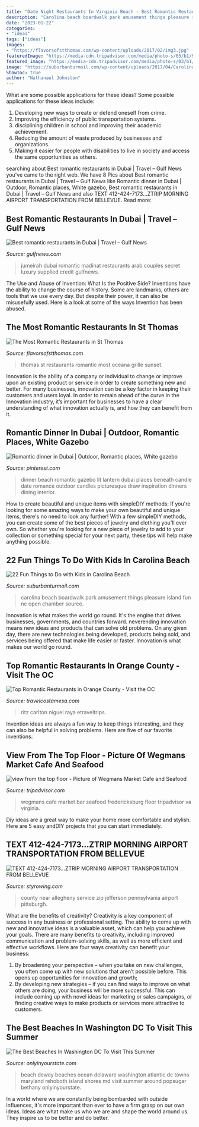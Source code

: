 ```yaml
---
title: "Date Night Restaurants In Virginia Beach - Best Romantic Restaurants In Dubai"
description: "Carolina beach boardwalk park amusement things pleasure island fun nc open chamber source"
date: "2023-01-22"
categories:
- "ideas"
tags: ["ideas"]
images:
- "https://flavorsofstthomas.com/wp-content/uploads/2017/02/img3.jpg"
featuredImage: "https://media-cdn.tripadvisor.com/media/photo-s/03/b1/9f/3a/wegmans-market-cafe.jpg"
featured_image: "https://media-cdn.tripadvisor.com/media/photo-s/03/b1/9f/3a/wegmans-market-cafe.jpg"
image: "https://suburbanturmoil.com/wp-content/uploads/2017/04/Carolina-Beach-Boardwalk.jpg"
ShowToc: true
author: "Nathanael Johnston"
---
```



What are some possible applications for these ideas?
Some possible applications for these ideas include: 
1. Developing new ways to create or defend oneself from crime. 
2. Improving the efficiency of public transportation systems. 
3. disciplining children in school and improving their academic achievement. 
4. Reducing the amount of waste produced by businesses and organizations. 
5. Making it easier for people with disabilities to live in society and access the same opportunities as others.

	

		
searching about Best romantic restaurants in Dubai | Travel – Gulf News you've came to the right web. We have 8 Pics about Best romantic restaurants in Dubai | Travel – Gulf News like Romantic dinner in Dubai | Outdoor, Romantic places, White gazebo, Best romantic restaurants in Dubai | Travel – Gulf News and also TEXT 412-424-7173...ZTRIP MORNING AIRPORT TRANSPORTATION FROM BELLEVUE. Read more:
		
    
## Best Romantic Restaurants In Dubai | Travel – Gulf News

<img loading=lazy src="https://imagevars.gulfnews.com/2016/2/10/1_16a0822b89e.1669502_3587192200_16a0822b89e_large.jpg" onerror="this.onerror=null;this.src='https://tse2.mm.bing.net/th?id=OIP.pak87bV-QXJQGpu99MA3HAHaFj&amp;pid=15.1';" alt="Best romantic restaurants in Dubai | Travel – Gulf News">

_Source: gulfnews.com_

>jumeirah dubai romantic madinat restaurants arab couples secret luxury supplied credit gulfnews. 

	

The Use and Abuse of Invention: What Is the Positive Side?
Inventions have the ability to change the course of history. Some are landmarks, others are tools that we use every day. But despite their power, it can also be misusefully used. Here is a look at some of the ways Invention has been abused.

    
## The Most Romantic Restaurants In St Thomas

<img loading=lazy src="https://flavorsofstthomas.com/wp-content/uploads/2017/02/img3.jpg" onerror="this.onerror=null;this.src='https://tse3.mm.bing.net/th?id=OIP.1qr44FyGQ41Y3lHcWMrf7gHaFO&amp;pid=15.1';" alt="The Most Romantic Restaurants in St Thomas">

_Source: flavorsofstthomas.com_

>thomas st restaurants romantic most oceana grille sunset. 

	

Innovation is the ability of a company or individual to change or improve upon an existing product or service in order to create something new and better. For many businesses, innovation can be a key factor in keeping their customers and users loyal. In order to remain ahead of the curve in the Innovation industry, it’s important for businesses to have a clear understanding of what innovation actually is, and how they can benefit from it.

    
## Romantic Dinner In Dubai | Outdoor, Romantic Places, White Gazebo

<img loading=lazy src="https://i.pinimg.com/originals/a6/09/3e/a6093e174c4ed716738b4334eddcf171.jpg" onerror="this.onerror=null;this.src='https://tse2.mm.bing.net/th?id=OIP.ktcS6okmVTfQeN41lOS8-wHaEK&amp;pid=15.1';" alt="Romantic dinner in Dubai | Outdoor, Romantic places, White gazebo">

_Source: pinterest.com_

>dinner beach romantic gazebo lit lantern dubai places beneath candle date romance outdoor candles picturesque draw inspiration dinners dining interior. 

	

How to create beautiful and unique items with simpleDIY methods:
If you're looking for some amazing ways to make your own beautiful and unique items, there's no need to look any further! With a few simpleDIY methods, you can create some of the best pieces of jewelry and clothing you'll ever own. So whether you're looking for a new piece of jewelry to add to your collection or something special for your next party, these tips will help make anything possible.

    
## 22 Fun Things To Do With Kids In Carolina Beach

<img loading=lazy src="https://suburbanturmoil.com/wp-content/uploads/2017/04/Carolina-Beach-Boardwalk.jpg" onerror="this.onerror=null;this.src='https://tse2.mm.bing.net/th?id=OIP.CSBTF6etNlYFxvc1Oq3SagHaFj&amp;pid=15.1';" alt="22 Fun Things to Do with Kids in Carolina Beach">

_Source: suburbanturmoil.com_

>carolina beach boardwalk park amusement things pleasure island fun nc open chamber source. 

	

Innovation is what makes the world go round. It's the engine that drives businesses, governments, and countries forward. neverending innovation means new ideas and products that can solve old problems. On any given day, there are new technologies being developed, products being sold, and services being offered that make life easier or faster. Innovation is what makes our world go round.

    
## Top Romantic Restaurants In Orange County - Visit The OC

<img loading=lazy src="https://www.travelcostamesa.com/visittheoc/wp-content/uploads/2018/11/raya-ritz-laguna-niguel-restaurant.jpg" onerror="this.onerror=null;this.src='https://tse4.mm.bing.net/th?id=OIP.96ASBIe_gywOY0ove9GovwHaDr&amp;pid=15.1';" alt="Top Romantic Restaurants in Orange County - Visit the OC">

_Source: travelcostamesa.com_

>ritz carlton niguel raya etraveltrips. 

	

Invention ideas are always a fun way to keep things interesting, and they can also be helpful in solving problems. Here are five of our favorite inventions: 

    
## View From The Top Floor - Picture Of Wegmans Market Cafe And Seafood

<img loading=lazy src="https://media-cdn.tripadvisor.com/media/photo-s/03/b1/9f/3a/wegmans-market-cafe.jpg" onerror="this.onerror=null;this.src='https://tse4.mm.bing.net/th?id=OIP.mvwz1_GgJ0OA-tkikzBcZAHaFj&amp;pid=15.1';" alt="view from the top floor - Picture of Wegmans Market Cafe and Seafood">

_Source: tripadvisor.com_

>wegmans cafe market bar seafood fredericksburg floor tripadvisor va virginia. 

	

Diy ideas are a great way to make your home more comfortable and stylish. Here are 5 easy andDIY projects that you can start immediately.

    
## TEXT 412-424-7173...ZTRIP MORNING AIRPORT TRANSPORTATION FROM BELLEVUE

<img loading=lazy src="http://www.styrowing.com/IMAGES/STEELBESTYEAR.JPG" onerror="this.onerror=null;this.src='https://tse1.mm.bing.net/th?id=OIP.EgtH2vn7xVQxUm2juuahmAHaEo&amp;pid=15.1';" alt="TEXT 412-424-7173...ZTRIP MORNING AIRPORT TRANSPORTATION FROM BELLEVUE">

_Source: styrowing.com_

>county near allegheny service zip jefferson pennsylvania airport pittsburgh. 

	

What are the benefits of creativity?
Creativity is a key component of success in any business or professional setting. The ability to come up with new and innovative ideas is a valuable asset, which can help you achieve your goals. There are many benefits to creativity, including improved communication and problem-solving skills, as well as more efficient and effective workflows. Here are four ways creativity can benefit your business: 
1) By broadening your perspective – when you take on new challenges, you often come up with new solutions that aren’t possible before. This opens up opportunities for innovation and growth; 
2) By developing new strategies – if you can find ways to improve on what others are doing, your business will be more successful. This can include coming up with novel ideas for marketing or sales campaigns, or finding creative ways to make products or services more attractive to customers.

    
## The Best Beaches In Washington DC To Visit This Summer

<img loading=lazy src="http://cdn.onlyinyourstate.com/wp-content/uploads/2016/07/Dewey-Beach-700x464.jpg" onerror="this.onerror=null;this.src='https://tse4.mm.bing.net/th?id=OIP.wBnCOjwA36g3upp6_6q0yAHaE6&amp;pid=15.1';" alt="The Best Beaches In Washington DC To Visit This Summer">

_Source: onlyinyourstate.com_

>beach dewey beaches ocean delaware washington atlantic dc towns maryland rehoboth island shores md visit summer around popsugar bethany onlyinyourstate. 

	

In a world where we are constantly being bombarded with outside influences, it's more important than ever to have a firm grasp on our own ideas. Ideas are what make us who we are and shape the world around us. They inspire us to be better and do better.

